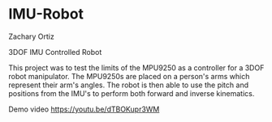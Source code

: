 # IMU-Robot
Zachary Ortiz

3DOF IMU Controlled Robot

This project was to test the limits of the MPU9250 as a controller for a 3DOF robot manipulator. The MPU9250s are placed on a person's arms which represent their arm's angles. The robot is then able to use the pitch and positions from the IMU's to perform both forward and inverse kinematics. 

Demo video
https://youtu.be/dTBOKupr3WM
